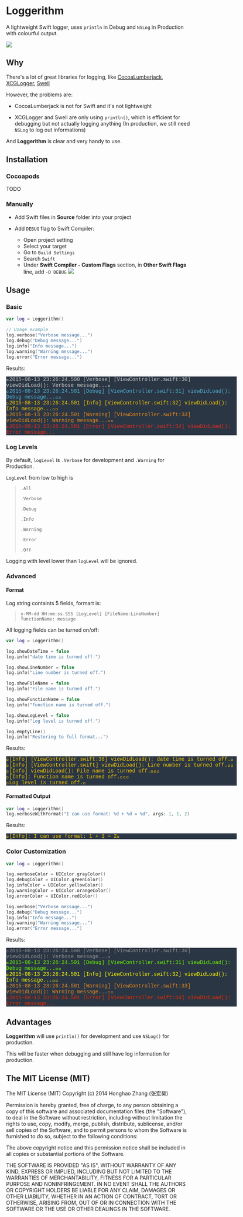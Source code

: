 # Loggerithm

A lightweight Swift logger, uses `println` in Debug and `NSLog` in Production with colourful output.

![](https://raw.githubusercontent.com/honghaoz/ZHSwiftLogger/master/Assets/demo.png)

## Why

There's a lot of great libraries for logging, like [CocoaLumberjack](https://github.com/CocoaLumberjack/CocoaLumberjack),
[XCGLogger](https://github.com/DaveWoodCom/XCGLogger),
[Swell](https://github.com/hubertr/Swell)

However, the problems are:

- CocoaLumberjack is not for Swift and it's not lightweight

- XCGLogger and Swell are only using `println()`, which is efficient for debugging but not actually logging anything (In production, we still need `NSLog` to log out informations)

And **Loggerithm** is clear and very handy to use.

## Installation

### Cocoapods

TODO

### Manually
- Add Swift files in **Source** folder into your project

- Add `DEBUG` flag to Swift Compiler:
  - Open project setting
  - Select your target
  - Go to `Build Settings`
  - Search `Swift`
  - Under **Swift Compiler - Custom Flags** section, in **Other Swift Flags** line, add `-D DEBUG`
![](https://raw.githubusercontent.com/honghaoz/ZHSwiftLogger/master/Preview/debugSetting.png)

## Usage

### Basic 
```swift
var log = Loggerithm()

// Usage example
log.verbose("Verbose message...")
log.debug("Debug message...")
log.info("Info message...")
log.warning("Warning message...")
log.error("Error message...")
```

Results:
<div style="width: 125%; background-color: #2B3644; font-family: Consolas, Menlo, Monaco, Lucida Console, Liberation Mono, DejaVu Sans Mono, Bitstream Vera Sans Mono, Courier New, monospace, serif;">
<span style="color: #CACACA; font-size: 14px">2015-08-13 23:26:24.500 [Verbose] [ViewController.swift:30] viewDidLoad(): Verbose message...</span><br/>
<span style="color: #4DB1D4; font-size: 14px">2015-08-13 23:26:24.501 [Debug] [ViewController.swift:31] viewDidLoad(): Debug message...</span><br/>
<span style="color: #F6C703; font-size: 14px">2015-08-13 23:26:24.501 [Info] [ViewController.swift:32] viewDidLoad(): Info message...</span><br/>
<span style="color: #F18E16; font-size: 14px">2015-08-13 23:26:24.501 [Warning] [ViewController.swift:33] viewDidLoad(): Warning message...</span><br/>
<span style="color: #EC2B1D; font-size: 14px">2015-08-13 23:26:24.501 [Error] [ViewController.swift:34] viewDidLoad(): Error message...</span><br/>
</div>

### Log Levels

By default, `logLevel` is `.Verbose` for development and `.Warning` for Production.

`LogLevel` from low to high is 
> `.All`
>
> `.Verbose` 
>
> `.Debug` 
>
> `.Info` 
>
> `.Warning` 
>
> `.Error` 
>
> `.Off`

Logging with level lower than `logLevel` will be ignored.

### Advanced

#### Format

Log string containts 5 fields, formart is:

> `y-MM-dd HH:mm:ss.SSS [LogLevel] [FileName:LineNumber] functionName: message`

All logging fields can be turned on/off:
```swift
var log = Loggerithm()

log.showDateTime = false
log.info("date time is turned off.")

log.showLineNumber = false
log.info("Line number is turned off.")

log.showFileName = false
log.info("File name is turned off.")

log.showFunctionName = false
log.info("Function name is turned off.")

log.showLogLevel = false
log.info("Log level is turned off.")

log.emptyLine()
log.info("Restoring to full format...")
```

Results:
<div style="width: 125%; background-color: #2B3644; font-family: Consolas, Menlo, Monaco, Lucida Console, Liberation Mono, DejaVu Sans Mono, Bitstream Vera Sans Mono, Courier New, monospace, serif;">
<span style="color: #F6C703; font-size: 14px">[Info] [ViewController.swift:38] viewDidLoad(): date time is turned off.</span><br/>
<span style="color: #F6C703; font-size: 14px">[Info] [ViewController.swift] viewDidLoad(): Line number is turned off.</span><br/>
<span style="color: #F6C703; font-size: 14px">[Info] viewDidLoad(): File name is turned off.</span><br/>
<span style="color: #F6C703; font-size: 14px">[Info]: Function name is turned off.</span><br/>
<span style="color: #F6C703; font-size: 14px">Log level is turned off.</span><br/>
</div>

#### Formatted Output

```swift
var log = Loggerithm()
log.verboseWithFormat("I can use format: %d + %d = %d", args: 1, 1, 2)
```

Results:
<div style="width: 125%; background-color: #2B3644; font-family: Consolas, Menlo, Monaco, Lucida Console, Liberation Mono, DejaVu Sans Mono, Bitstream Vera Sans Mono, Courier New, monospace, serif;">
<span style="color: #F6C703; font-size: 14px">[Info]: I can use format: 1 + 1 = 2</span><br/>
</div>

### Color Customization


```swift
var log = Loggerithm()

log.verboseColor = UIColor.grayColor()
log.debugColor = UIColor.greenColor()
log.infoColor = UIColor.yellowColor()
log.warningColor = UIColor.orangeColor()
log.errorColor = UIColor.redColor()

log.verbose("Verbose message...")
log.debug("Debug message...")
log.info("Info message...")
log.warning("Warning message...")
log.error("Error message...")
```

Results:
<div style="width: 125%; background-color: #2B3644; font-family: Consolas, Menlo, Monaco, Lucida Console, Liberation Mono, DejaVu Sans Mono, Bitstream Vera Sans Mono, Courier New, monospace, serif;">
<span style="color: #919191; font-size: 14px">2015-08-13 23:26:24.500 [Verbose] [ViewController.swift:30] viewDidLoad(): Verbose message...</span><br/>
<span style="color: #69F900; font-size: 14px">2015-08-13 23:26:24.501 [Debug] [ViewController.swift:31] viewDidLoad(): Debug message...</span><br/>
<span style="color: #FDFB00; font-size: 14px">2015-08-13 23:26:24.501 [Info] [ViewController.swift:32] viewDidLoad(): Info message...</span><br/>
<span style="color: #F08C1E; font-size: 14px">2015-08-13 23:26:24.501 [Warning] [ViewController.swift:33] viewDidLoad(): Warning message...</span><br/>
<span style="color: #EC2B00; font-size: 14px">2015-08-13 23:26:24.501 [Error] [ViewController.swift:34] viewDidLoad(): Error message...</span><br/>
</div>


## Advantages

**Loggerithm** will use `println()` for development and use `NSLog()` for production.

This will be faster when debugging and still have log information for production.

## The MIT License (MIT)
The MIT License (MIT)
Copyright (c) 2014 Honghao Zhang (张宏昊)

Permission is hereby granted, free of charge, to any person obtaining a copy
of this software and associated documentation files (the "Software"), to deal
in the Software without restriction, including without limitation the rights
to use, copy, modify, merge, publish, distribute, sublicense, and/or sell
copies of the Software, and to permit persons to whom the Software is
furnished to do so, subject to the following conditions:

The above copyright notice and this permission notice shall be included in all
copies or substantial portions of the Software.

THE SOFTWARE IS PROVIDED "AS IS", WITHOUT WARRANTY OF ANY KIND, EXPRESS OR
IMPLIED, INCLUDING BUT NOT LIMITED TO THE WARRANTIES OF MERCHANTABILITY,
FITNESS FOR A PARTICULAR PURPOSE AND NONINFRINGEMENT. IN NO EVENT SHALL THE
AUTHORS OR COPYRIGHT HOLDERS BE LIABLE FOR ANY CLAIM, DAMAGES OR OTHER
LIABILITY, WHETHER IN AN ACTION OF CONTRACT, TORT OR OTHERWISE, ARISING FROM,
OUT OF OR IN CONNECTION WITH THE SOFTWARE OR THE USE OR OTHER DEALINGS IN THE
SOFTWARE.
